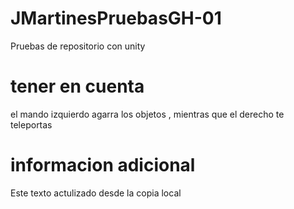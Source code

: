 # JMartinesPruebasGH-01
Pruebas de repositorio con unity

# tener en cuenta
el mando izquierdo agarra los objetos , mientras que el derecho te teleportas

# informacion adicional
Este texto actulizado desde la copia local